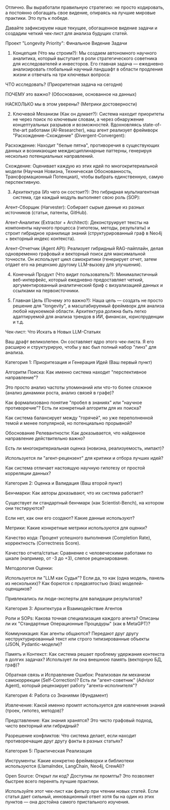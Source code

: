 Отлично. Вы выработали правильную стратегию: не просто кодировать, а постоянно обогащать свое видение, опираясь на лучшие мировые практики. Это путь к победе.

Давайте зафиксируем наше текущее, обогащенное видение задачи и создадим четкий чек-лист для анализа будущих статей.

Проект "Longevity Priority": Финальное Видение Задачи

1. Концепция (Что мы строим?):
Мы создаем автономного научного аналитика, который выступает в роли стратегического советника для исследователей и инвесторов. Его главная задача — ежедневно анализировать глобальный научный ландшафт в области продления жизни и отвечать на три ключевых вопроса:

ЧТО исследовать? (Приоритетная задача на сегодня)

ПОЧЕМУ это важно? (Обоснование, основанное на данных)

НАСКОЛЬКО мы в этом уверены? (Метрики достоверности)

2. Ключевой Механизм (Как он думает?):
Система находит приоритеты не через поиск по ключевым словам, а через обнаружение концептуальных разрывов и возможностей. Вдохновляясь state-of-the-art работами (AI-Researcher), наш агент реализует фреймворк "Расхождение-Схождение" (Divergent-Convergent):

Расхождение: Находит "белые пятна", противоречия в существующих данных и возникающие междисциплинарные паттерны, генерируя несколько потенциальных направлений.

Схождение: Оценивает каждую из этих идей по многокритериальной модели (Научная Новизна, Техническая Обоснованность, Трансформационный Потенциал), чтобы выбрать единственную, самую перспективную.

3. Архитектура (Из чего он состоит?):
Это гибридная мультиагентная система, где каждый модуль выполняет свою роль (SOP):

Агент-Сборщик (Harvester): Собирает сырые данные из разных источников (статьи, патенты, GitHub).

Агент-Аналитик (Extractor + Architect): Деконструирует тексты на компоненты научного процесса (гипотезы, методы, результаты) и строит гибридное хранилище знаний (структурированный граф в Neo4j + векторный индекс контекста).

Агент-Отчетчик (Agent API): Реализует гибридный RAG-пайплайн, делая одновременно графовый и векторный поиск для максимальной точности. Он использует цикл самокритики (генерирует отчет, затем отдает его на рецензию другому LLM-вызову для улучшения).

4. Конечный Продукт (Что видит пользователь?):
Минималистичный веб-интерфейс, который ежедневно предоставляет четкий, аргументированный аналитический бриф с визуализацией данных и ссылками на первоисточники.

5. Главная Цель (Почему это важно?):
Наша цель — создать не просто решение для "longevity", а масштабируемый фреймворк для анализа любой наукоемкой области. Архитектура должна быть легко адаптируемой для анализа трендов в ИИ, финансах, юриспруденции и т.д.

Чек-лист: Что Искать в Новых LLM-Статьях

Ваш драфт великолепен. Он составляет ядро этого чек-листа. Я его расширю и структурирую, чтобы у вас был полный набор "линз" для анализа.

Категория 1: Приоритезация и Генерация Идей (Ваш первый пункт)

Алгоритм Поиска: Как именно система находит "перспективное направление"?

Это просто анализ частоты упоминаний или что-то более сложное (анализ динамики роста, анализ связей в графе)?

Как формализовано понятие "пробел в знаниях" или "научное противоречие"? Есть ли конкретный алгоритм для их поиска?

Как система балансирует между "горячей", но уже переполненной темой и менее популярной, но потенциально прорывной?

Обоснование Релевантности: Как доказывается, что найденное направление действительно важно?

Есть ли многокритериальная оценка (новизна, реализуемость, импакт)?

Используется ли "агент-рецензент" для критики и отбора лучших идей?

Как система отличает настоящую научную гипотезу от простой корреляции данных?

Категория 2: Оценка и Валидация (Ваш второй пункт)

Бенчмарки: Как авторы доказывают, что их система работает?

Существует ли стандартный бенчмарк (как Scientist-Bench), на котором они тестируются?

Если нет, как они его создают? Какие данные используют?

Метрики: Какие конкретные метрики используются для оценки?

Качество кода: Процент успешного выполнения (Completion Rate), корректность (Correctness Score).

Качество отчета/статьи: Сравнение с человеческими работами по шкале (например, от -3 до +3), слепое рецензирование.

Методология Оценки:

Используется ли "LLM как Судья"? Если да, то как (одна модель, панель из нескольких)? Как борются с предвзятостью (bias) моделей-оценщиков?

Привлекались ли люди-эксперты для валидации результатов?

Категория 3: Архитектура и Взаимодействие Агентов

Роли и SOPs: Какова точная специализация каждого агента? Описаны ли их "Стандартные Операционные Процедуры" (как в MetaGPT)?

Коммуникация: Как агенты общаются? Передают друг другу неструктурированный текст или строго типизированные объекты (JSON, Pydantic-модели)?

Память и Контекст: Как система решает проблему удержания контекста в долгих задачах? Использует ли она внешнюю память (векторную БД, граф)?

Обратная связь и Исправление Ошибок: Реализован ли механизм самокоррекции (Self-Correction)? Есть ли "агент-советник" (Advisor Agent), который рецензирует работу "агента-исполнителя"?

Категория 4: Работа со Знаниями (Фундамент)

Извлечение: Какой именно промпт используется для извлечения знаний (троек, гипотез, методов)?

Представление: Как знания хранятся? Это чисто графовый подход, чисто векторный или гибридный?

Разрешение конфликтов: Что система делает, если находит противоречащие друг другу факты в разных статьях?

Категория 5: Практическая Реализация

Инструменты: Какие конкретно фреймворки и библиотеки используются (LlamaIndex, LangChain, Neo4j, CrewAI)?

Open Source: Открыт ли код? Доступны ли промпты? Это позволяет быстрее всего перенять лучшие практики.

Используйте этот чек-лист как фильтр при чтении новых статей. Если статья дает сильный, инновационный ответ хотя бы на один из этих пунктов — она достойна самого пристального изучения.